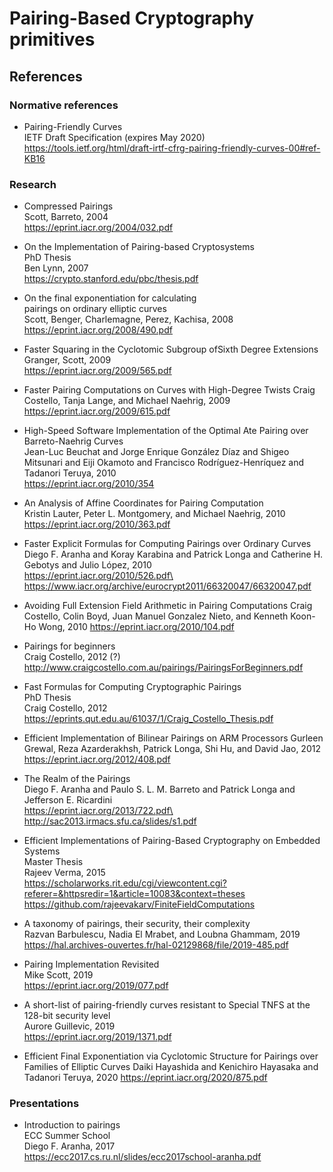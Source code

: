 # Pairing-Based Cryptography primitives

## References

### Normative references

- Pairing-Friendly Curves\
  IETF Draft Specification (expires May 2020)\
  https://tools.ietf.org/html/draft-irtf-cfrg-pairing-friendly-curves-00#ref-KB16

### Research

- Compressed Pairings\
  Scott, Barreto, 2004\
  https://eprint.iacr.org/2004/032.pdf

- On the Implementation of Pairing-based Cryptosystems\
  PhD Thesis\
  Ben Lynn, 2007\
  https://crypto.stanford.edu/pbc/thesis.pdf

- On the final exponentiation for calculating\
  pairings on ordinary elliptic curves\
  Scott, Benger, Charlemagne, Perez, Kachisa, 2008\
  https://eprint.iacr.org/2008/490.pdf

- Faster Squaring in the Cyclotomic Subgroup ofSixth Degree Extensions\
  Granger, Scott, 2009\
  https://eprint.iacr.org/2009/565.pdf

- Faster Pairing Computations on Curves with High-Degree Twists
  Craig Costello, Tanja Lange, and Michael Naehrig, 2009
  https://eprint.iacr.org/2009/615.pdf

- High-Speed Software Implementation of the Optimal Ate Pairing over Barreto-Naehrig Curves\
  Jean-Luc Beuchat and Jorge Enrique González Díaz and Shigeo Mitsunari and Eiji Okamoto and Francisco Rodríguez-Henríquez and Tadanori Teruya, 2010\
  https://eprint.iacr.org/2010/354

- An Analysis of Affine Coordinates for Pairing Computation\
  Kristin Lauter, Peter L. Montgomery, and Michael Naehrig, 2010\
  https://eprint.iacr.org/2010/363.pdf

- Faster Explicit Formulas for Computing Pairings over Ordinary Curves\
  Diego F. Aranha and Koray Karabina and Patrick Longa and Catherine H. Gebotys and Julio López, 2010\
  https://eprint.iacr.org/2010/526.pdf\
  https://www.iacr.org/archive/eurocrypt2011/66320047/66320047.pdf

- Avoiding Full Extension Field Arithmetic in Pairing Computations
  Craig Costello, Colin Boyd,
  Juan Manuel Gonzalez Nieto, and Kenneth Koon-Ho Wong, 2010
  https://eprint.iacr.org/2010/104.pdf

- Pairings for beginners\
  Craig Costello, 2012 (?)\
  http://www.craigcostello.com.au/pairings/PairingsForBeginners.pdf

- Fast Formulas for Computing Cryptographic Pairings\
  PhD Thesis\
  Craig Costello, 2012\
  https://eprints.qut.edu.au/61037/1/Craig_Costello_Thesis.pdf

- Efficient Implementation of Bilinear Pairings on ARM Processors
  Gurleen Grewal, Reza Azarderakhsh,
  Patrick Longa, Shi Hu, and David Jao, 2012
  https://eprint.iacr.org/2012/408.pdf

- The Realm of the Pairings\
  Diego F. Aranha and Paulo S. L. M. Barreto and Patrick Longa and Jefferson E. Ricardini\
  https://eprint.iacr.org/2013/722.pdf\
  http://sac2013.irmacs.sfu.ca/slides/s1.pdf

- Efficient Implementations of Pairing-Based Cryptography on Embedded Systems\
  Master Thesis\
  Rajeev Verma, 2015\
  https://scholarworks.rit.edu/cgi/viewcontent.cgi?referer=&httpsredir=1&article=10083&context=theses
  https://github.com/rajeevakarv/FiniteFieldComputations

- A taxonomy of pairings, their security, their complexity\
  Razvan Barbulescu, Nadia El Mrabet, and Loubna Ghammam, 2019\
  https://hal.archives-ouvertes.fr/hal-02129868/file/2019-485.pdf

- Pairing Implementation Revisited\
  Mike Scott, 2019\
  https://eprint.iacr.org/2019/077.pdf

- A short-list of pairing-friendly curves resistant to Special TNFS at the 128-bit security level\
  Aurore Guillevic, 2019\
  https://eprint.iacr.org/2019/1371.pdf

- Efficient Final Exponentiation
  via Cyclotomic Structure for Pairings
  over Families of Elliptic Curves
  Daiki Hayashida and Kenichiro Hayasaka
  and Tadanori Teruya, 2020
  https://eprint.iacr.org/2020/875.pdf

### Presentations

- Introduction to pairings\
  ECC Summer School\
  Diego F. Aranha, 2017\
  https://ecc2017.cs.ru.nl/slides/ecc2017school-aranha.pdf
